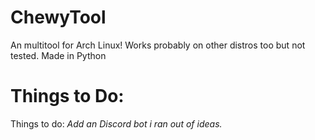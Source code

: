 # ChewyTool
An multitool for Arch Linux!
Works probably on other distros too but not tested.
Made in Python

# Things to Do:
Things to do:
*Add an Discord bot*
*i ran out of ideas.*